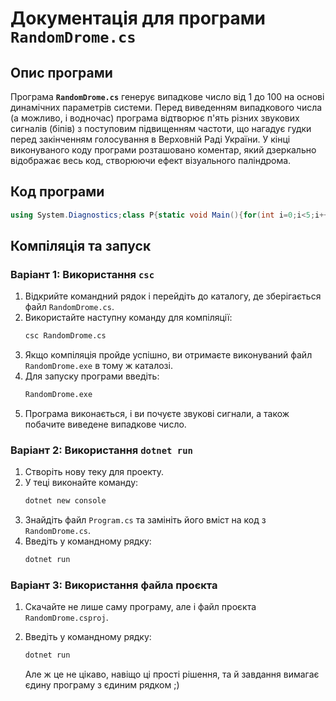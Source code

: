 # Документація для програми **`RandomDrome.cs`**

## Опис програми

Програма **`RandomDrome.cs`** генерує випадкове число від 1 до 100 на основі динамічних параметрів системи. Перед виведенням випадкового числа (а можливо, і водночас) програма відтворює п'ять різних звукових сигналів (біпів) з поступовим підвищенням частоти, що нагадує гудки перед закінченням голосування в Верховній Раді України. У кінці виконуваного коду програми розташовано коментар, який дзеркально відображає весь код, створюючи ефект візуального паліндрома.

## Код програми

```csharp
using System.Diagnostics;class P{static void Main(){for(int i=0;i<5;i++)Console.Beep(400+i*50,200);Console.WriteLine("Випадкове число: "+(new Random((int)(DateTime.Now.Ticks+Process.GetCurrentProcess().PrivateMemorySize64+Environment.ProcessId)).Next(1,101)));}}//\{{;(((101,1)txeN.((dIssecorP.tnemnorivE+46eziSyromeMetavirP.()ssecorP+skciT.woN.emiTetaD)(tni))modnaR wen)+" :олсич евокдапіВ")eniLetirW.elosnoC;(002,05*i+004)peeB.elosnoC(++i;5<i;0=i tni)rof}()niaM diov citats}P ssalc;scitsongaiD.metsyS gnisu
```

## Компіляція та запуск

### Варіант 1: Використання `csc`

1. Відкрийте командний рядок і перейдіть до каталогу, де зберігається файл `RandomDrome.cs`.
2. Використайте наступну команду для компіляції:
   ```bash
   csc RandomDrome.cs
   ```
3. Якщо компіляція пройде успішно, ви отримаєте виконуваний файл `RandomDrome.exe` в тому ж каталозі.
4. Для запуску програми введіть:
   ```bash
   RandomDrome.exe
   ```
5. Програма виконається, і ви почуєте звукові сигнали, а також побачите виведене випадкове число.

### Варіант 2: Використання `dotnet run`

1. Створіть нову теку для проекту.
2. У теці виконайте команду:
   ```bash
   dotnet new console
   ```
3. Знайдіть файл `Program.cs` та замініть його вміст на код з `RandomDrome.cs`.
4. Введіть у командному рядку:
   ```bash
   dotnet run
   ```

### Варіант 3: Використання файла проєкта

1. Скачайте не лише саму програму, але і файл проєкта `RandomDrome.csproj`.
3. Введіть у командному рядку:
   ```bash
   dotnet run
   ```

   Але ж це не цікаво, навіщо ці прості рішення, та й завдання вимагає єдину програму з єдиним рядком ;)
